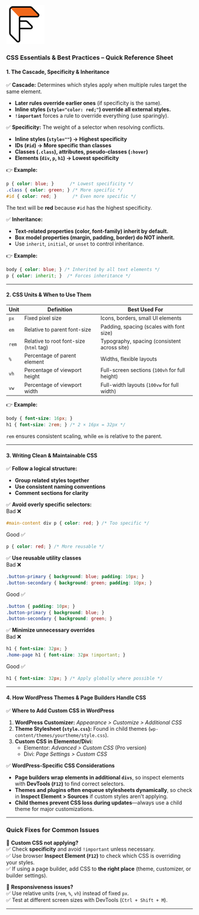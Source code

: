 ![Flatpack Coders Logo](./Assets/Logo_Black_Orange%20(1).jpg)

### **CSS Essentials & Best Practices – Quick Reference Sheet**  

#### **1. The Cascade, Specificity & Inheritance**  

✅ **Cascade:** Determines which styles apply when multiple rules target the same element.  

- **Later rules override earlier ones** (if specificity is the same).  
- **Inline styles (`style="color: red;"`) override all external styles.**  
- **`!important`** forces a rule to override everything (use sparingly).  

✅ **Specificity:** The weight of a selector when resolving conflicts.  

- **Inline styles (`style=""`) → Highest specificity**  
- **IDs (`#id`) → More specific than classes**  
- **Classes (`.class`), attributes, pseudo-classes (`:hover`)**  
- **Elements (`div`, `p`, `h1`) → Lowest specificity**  

👉 **Example:**  

```css
p { color: blue; }      /* Lowest specificity */
.class { color: green; } /* More specific */
#id { color: red; }      /* Even more specific */
```

The text will be **red** because `#id` has the highest specificity.  

✅ **Inheritance:**  

- **Text-related properties (color, font-family) inherit by default.**  
- **Box model properties (margin, padding, border) do NOT inherit.**  
- Use `inherit`, `initial`, or `unset` to control inheritance.  

👉 **Example:**  

```css
body { color: blue; } /* Inherited by all text elements */
p { color: inherit; }  /* Forces inheritance */
```

---

#### **2. CSS Units & When to Use Them**  

| **Unit**  | **Definition** | **Best Used For** |
|-----------|--------------|-------------------|
| `px`  | Fixed pixel size | Icons, borders, small UI elements |
| `em`  | Relative to parent font-size | Padding, spacing (scales with font size) |
| `rem`  | Relative to root font-size (`html` tag) | Typography, spacing (consistent across site) |
| `%`  | Percentage of parent element | Widths, flexible layouts |
| `vh`  | Percentage of viewport height | Full-screen sections (`100vh` for full height) |
| `vw`  | Percentage of viewport width | Full-width layouts (`100vw` for full width) |

👉 **Example:**  

```css
body { font-size: 16px; }
h1 { font-size: 2rem; } /* 2 × 16px = 32px */
```

`rem` ensures consistent scaling, while `em` is relative to the parent.

---

#### **3. Writing Clean & Maintainable CSS**  

✅ **Follow a logical structure:**  

- **Group related styles together**  
- **Use consistent naming conventions**  
- **Comment sections for clarity**  

✅ **Avoid overly specific selectors:**  
Bad ❌  

```css
#main-content div p { color: red; } /* Too specific */
```

Good ✅  

```css
p { color: red; } /* More reusable */
```

✅ **Use reusable utility classes**  
Bad ❌  

```css
.button-primary { background: blue; padding: 10px; } 
.button-secondary { background: green; padding: 10px; }
```

Good ✅  

```css
.button { padding: 10px; }
.button-primary { background: blue; }
.button-secondary { background: green; }
```

✅ **Minimize unnecessary overrides**  
Bad ❌  

```css
h1 { font-size: 32px; } 
.home-page h1 { font-size: 32px !important; } 
```

Good ✅  

```css
h1 { font-size: 32px; } /* Apply globally where possible */
```

---

#### **4. How WordPress Themes & Page Builders Handle CSS**  

✅ **Where to Add Custom CSS in WordPress**  

1. **WordPress Customizer:** *Appearance > Customize > Additional CSS*  
2. **Theme Stylesheet (`style.css`):** Found in child themes (`wp-content/themes/yourtheme/style.css`).  
3. **Custom CSS in Elementor/Divi:**  
   - Elementor: *Advanced > Custom CSS* (Pro version)  
   - Divi: *Page Settings > Custom CSS*  

✅ **WordPress-Specific CSS Considerations**  

- **Page builders wrap elements in additional `divs`**, so inspect elements with **DevTools (`F12`)** to find correct selectors.  
- **Themes and plugins often enqueue stylesheets dynamically**, so check in **Inspect Element > Sources** if custom styles aren't applying.  
- **Child themes prevent CSS loss during updates**—always use a child theme for major customizations.  

---

### **Quick Fixes for Common Issues**

🔹 **Custom CSS not applying?**  
✅ Check **specificity** and avoid `!important` unless necessary.  
✅ Use browser **Inspect Element (`F12`)** to check which CSS is overriding your styles.  
✅ If using a page builder, add CSS to **the right place** (theme, customizer, or builder settings).  

🔹 **Responsiveness issues?**  
✅ Use relative units (`rem`, `%`, `vh`) instead of fixed `px`.  
✅ Test at different screen sizes with DevTools (`Ctrl + Shift + M`).  

---
